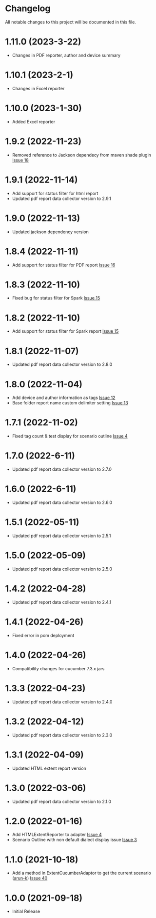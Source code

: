 # Changelog
All notable changes to this project will be documented in this file.

# 1.11.0 (2023-3-22)

* Changes in PDF reporter, author and device summary

# 1.10.1 (2023-2-1)

* Changes in Excel reporter

# 1.10.0 (2023-1-30)

* Added Excel reporter

# 1.9.2 (2022-11-23)

* Removed reference to Jackson dependecy from maven shade plugin [Issue 18](https://github.com/grasshopper7/extentreports-cucumber7-adapter/issues/18)

# 1.9.1 (2022-11-14)

* Add support for status filter for html report
* Updated pdf report data collector version to 2.9.1

# 1.9.0 (2022-11-13)

* Updated jackson dependency version

# 1.8.4 (2022-11-11)

* Add support for status filter for PDF report [Issue 16](https://github.com/grasshopper7/extentreports-cucumber7-adapter/issues/16)

# 1.8.3 (2022-11-10)

* Fixed bug for status filter for Spark [Issue 15](https://github.com/grasshopper7/extentreports-cucumber7-adapter/issues/15)

# 1.8.2 (2022-11-10)

* Add support for status filter for Spark report [Issue 15](https://github.com/grasshopper7/extentreports-cucumber7-adapter/issues/15)

# 1.8.1 (2022-11-07)

* Updated pdf report data collector version to 2.8.0

# 1.8.0 (2022-11-04)

* Add device and author information as tags [Issue 12](https://github.com/grasshopper7/extentreports-cucumber7-adapter/issues/12)
* Base folder report name custom delimiter setting [Issue 13](https://github.com/grasshopper7/extentreports-cucumber7-adapter/issues/13)

# 1.7.1 (2022-11-02)

* Fixed tag count & test display for scenario outline [Issue 4](https://github.com/grasshopper7/extentreports-cucumber7-adapter/issues/5)

# 1.7.0 (2022-6-11)

* Updated pdf report data collector version to 2.7.0

# 1.6.0 (2022-6-11)

* Updated pdf report data collector version to 2.6.0

# 1.5.1 (2022-05-11)

* Updated pdf report data collector version to 2.5.1

# 1.5.0 (2022-05-09)

* Updated pdf report data collector version to 2.5.0

# 1.4.2 (2022-04-28)

* Updated pdf report data collector version to 2.4.1

# 1.4.1 (2022-04-26)

* Fixed error in pom deployment

# 1.4.0 (2022-04-26)

* Compatibility changes for cucumber 7.3.x jars

# 1.3.3 (2022-04-23)

* Updated pdf report data collector version to 2.4.0

# 1.3.2 (2022-04-12)

* Updated pdf report data collector version to 2.3.0

# 1.3.1 (2022-04-09)
* Updated HTML extent report version

# 1.3.0 (2022-03-06)

* Updated pdf report data collector version to 2.1.0

# 1.2.0 (2022-01-16)

* Add HTMLExtentReporter to adapter [Issue 4](https://github.com/grasshopper7/extentreports-cucumber7-adapter/issues/4)
* Scenario Outline with non default dialect display issue [Issue 3](https://github.com/grasshopper7/extentreports-cucumber6-adapter/issues/3)

# 1.1.0 (2021-10-18)

* Add a method in ExtentCucumberAdaptor to get the current scenario ([arun-k](https://github.com/arun-k)) [Issue 40](https://github.com/grasshopper7/extentreports-cucumber7-adapter/issues/1)

# 1.0.0 (2021-09-18)

* Initial Release 

